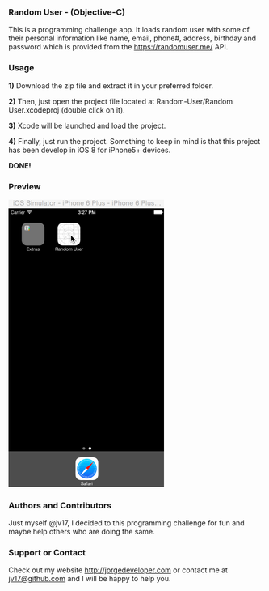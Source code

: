 ### Random User - (Objective-C)
This is a programming challenge app. It loads random user with some of their personal information like name, email, phone#, address, birthday and password which is provided from the https://randomuser.me/ API.

### Usage
**1)** Download the zip file and extract it in your preferred folder.

**2)** Then, just open the project file located at Random-User/Random User.xcodeproj (double click on it).

**3)** Xcode will be launched and load the project.

**4)** Finally, just run the project. Something to keep in mind is that this project has been develop in iOS 8 for iPhone5+ devices.

**DONE!**

### Preview
![preview](Previews/randomuser.gif)

### Authors and Contributors
Just myself @jv17, I decided to this programming challenge for fun and maybe help others who are doing the same.

### Support or Contact
Check out my website http://jorgedeveloper.com or contact me at jv17@github.com and I will be happy to help you.
